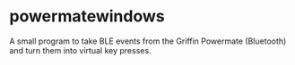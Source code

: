 # powermatewindows
A small program to take BLE events from the Griffin Powermate (Bluetooth) and turn them into virtual key presses.
